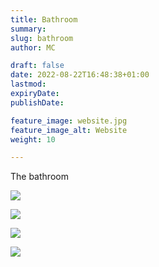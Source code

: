 ```yaml
---
title: Bathroom
summary: 
slug: bathroom
author: MC

draft: false
date: 2022-08-22T16:48:38+01:00
lastmod:
expiryDate:
publishDate:

feature_image: website.jpg
feature_image_alt: Website
weight: 10

---
```


The bathroom

![](/images/0161.jpeg)

![](/images/0324.jpeg)

![](/images/9427.jpeg)

![](/images/5593.jpeg)